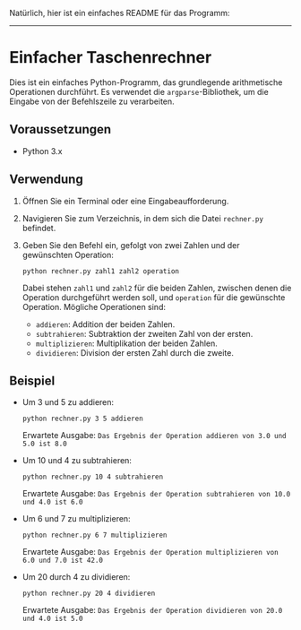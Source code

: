 Natürlich, hier ist ein einfaches README für das Programm:

---

# Einfacher Taschenrechner

Dies ist ein einfaches Python-Programm, das grundlegende arithmetische Operationen durchführt. Es verwendet die `argparse`-Bibliothek, um die Eingabe von der Befehlszeile zu verarbeiten.

## Voraussetzungen

- Python 3.x

## Verwendung

1. Öffnen Sie ein Terminal oder eine Eingabeaufforderung.
2. Navigieren Sie zum Verzeichnis, in dem sich die Datei `rechner.py` befindet.
3. Geben Sie den Befehl ein, gefolgt von zwei Zahlen und der gewünschten Operation:

   ```
   python rechner.py zahl1 zahl2 operation
   ```

   Dabei stehen `zahl1` und `zahl2` für die beiden Zahlen, zwischen denen die Operation durchgeführt werden soll, und `operation` für die gewünschte Operation. Mögliche Operationen sind:

   - `addieren`: Addition der beiden Zahlen.
   - `subtrahieren`: Subtraktion der zweiten Zahl von der ersten.
   - `multiplizieren`: Multiplikation der beiden Zahlen.
   - `dividieren`: Division der ersten Zahl durch die zweite.

## Beispiel

- Um 3 und 5 zu addieren:

  ```
  python rechner.py 3 5 addieren
  ```

  Erwartete Ausgabe: `Das Ergebnis der Operation addieren von 3.0 und 5.0 ist 8.0`

- Um 10 und 4 zu subtrahieren:

  ```
  python rechner.py 10 4 subtrahieren
  ```

  Erwartete Ausgabe: `Das Ergebnis der Operation subtrahieren von 10.0 und 4.0 ist 6.0`

- Um 6 und 7 zu multiplizieren:

  ```
  python rechner.py 6 7 multiplizieren
  ```

  Erwartete Ausgabe: `Das Ergebnis der Operation multiplizieren von 6.0 und 7.0 ist 42.0`

- Um 20 durch 4 zu dividieren:

  ```
  python rechner.py 20 4 dividieren
  ```

  Erwartete Ausgabe: `Das Ergebnis der Operation dividieren von 20.0 und 4.0 ist 5.0`
 